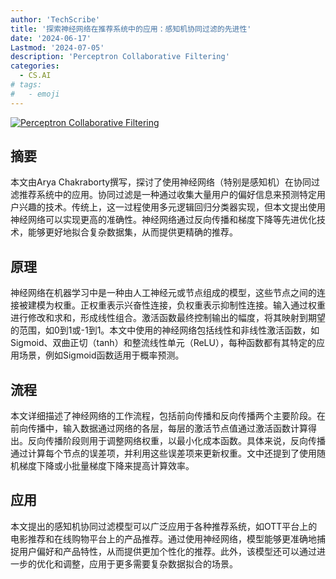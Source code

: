 ```yaml
---
author: 'TechScribe'
title: '探索神经网络在推荐系统中的应用：感知机协同过滤的先进性'
date: '2024-06-17'
Lastmod: '2024-07-05'
description: 'Perceptron Collaborative Filtering'
categories:
  - CS.AI
# tags:
#   - emoji
---
```


[![Perceptron Collaborative Filtering](https://arxiv-research-1301205113.cos.ap-guangzhou.myqcloud.com/images/2407.00067v1.pdf_0.jpg)](https://arxiv.org/abs/2407.00067v1)

## 摘要

本文由Arya Chakraborty撰写，探讨了使用神经网络（特别是感知机）在协同过滤推荐系统中的应用。协同过滤是一种通过收集大量用户的偏好信息来预测特定用户兴趣的技术。传统上，这一过程使用多元逻辑回归分类器实现，但本文提出使用神经网络可以实现更高的准确性。神经网络通过反向传播和梯度下降等先进优化技术，能够更好地拟合复杂数据集，从而提供更精确的推荐。<!--more-->

## 原理

神经网络在机器学习中是一种由人工神经元或节点组成的模型，这些节点之间的连接被建模为权重。正权重表示兴奋性连接，负权重表示抑制性连接。输入通过权重进行修改和求和，形成线性组合。激活函数最终控制输出的幅度，将其映射到期望的范围，如0到1或-1到1。本文中使用的神经网络包括线性和非线性激活函数，如Sigmoid、双曲正切（tanh）和整流线性单元（ReLU），每种函数都有其特定的应用场景，例如Sigmoid函数适用于概率预测。

## 流程

本文详细描述了神经网络的工作流程，包括前向传播和反向传播两个主要阶段。在前向传播中，输入数据通过网络的各层，每层的激活节点值通过激活函数计算得出。反向传播阶段则用于调整网络权重，以最小化成本函数。具体来说，反向传播通过计算每个节点的误差项，并利用这些误差项来更新权重。文中还提到了使用随机梯度下降或小批量梯度下降来提高计算效率。

## 应用

本文提出的感知机协同过滤模型可以广泛应用于各种推荐系统，如OTT平台上的电影推荐和在线购物平台上的产品推荐。通过使用神经网络，模型能够更准确地捕捉用户偏好和产品特性，从而提供更加个性化的推荐。此外，该模型还可以通过进一步的优化和调整，应用于更多需要复杂数据拟合的场景。